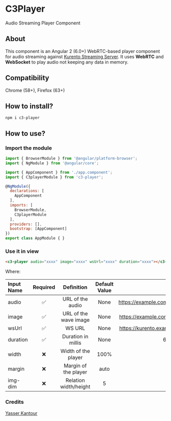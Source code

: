 # C3Player

Audio Streaming Player Component

## About

This component is an Angular 2 (6.0+) WebRTC-based player component for audio streaming against [Kurento Streaming Server](http://www.kurento.org/).
It uses **WebRTC** and **WebSocket** to play audio not keeping any data in memory.

## Compatibility

Chrome (58+), Firefox (63+)

## How to install?

```
npm i c3-player
```

## How to use?

### Import the module

```javascript
import { BrowserModule } from '@angular/platform-browser';
import { NgModule } from '@angular/core';

import { AppComponent } from './app.component';
import { C3playerModule } from 'c3-player';

@NgModule({
  declarations: [
    AppComponent
  ],
  imports: [
    BrowserModule,
    C3playerModule
  ],
  providers: [],
  bootstrap: [AppComponent]
})
export class AppModule { }
```

### Use it in view

```html
<c3-player audio="xxxx" image="xxxx" wsUrl="xxxx" duration="xxxx"></c3-player>
```

Where:

| Input Name  |  Required           | Definition            | Default Value | Example                        |
| :---------- | :-----------------: | :-------------------: | :-----------: | -----------------------------: |
| audio       | :white_check_mark:  | URL of the audio      | None          | https://example.com/audio1.ogg |
| image       | :white_check_mark:  | URL of the wave image | None          | https://example.com/wave1.png  |
| wsUrl       | :white_check_mark:  | WS URL                | None          | https://kurento.example.com/ws |
| duration    | :white_check_mark:  | Duration in millis    | None          | 60000 (1min)                   |
| width       | :x:                 | Width of the player   | 100%          | 50%                            |
| margin      | :x:                 | Margin of the player  | auto          | 25%                            |
| img-dim     | :x:                 | Relation width/height | 5             | 3                              |


### Credits

[Yasser Kantour](https://github.com/yasskant)
